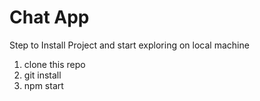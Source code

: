 # Chat App

Step to Install Project and start exploring on local machine

1. clone this repo
2. git install
3. npm start
